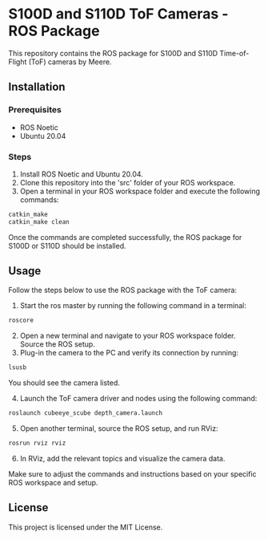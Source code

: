 # S100D and S110D ToF Cameras - ROS Package

This repository contains the ROS package for S100D and S110D Time-of-Flight (ToF) cameras by Meere.

## Installation

### Prerequisites

- ROS Noetic
- Ubuntu 20.04

### Steps

1. Install ROS Noetic and Ubuntu 20.04.
2. Clone this repository into the 'src' folder of your ROS workspace.
3. Open a terminal in your ROS workspace folder and execute the following commands:
```bash
catkin_make
catkin_make clean
```
Once the commands are completed successfully, the ROS package for S100D or S110D should be installed.

## Usage

Follow the steps below to use the ROS package with the ToF camera:

1. Start the ros master by running the following command in a terminal:
```bash
roscore
```
2. Open a new terminal and navigate to your ROS workspace folder. Source the ROS setup.
3. Plug-in the camera to the PC and verify its connection by running:
```bash
lsusb
```
You should see the camera listed.

4. Launch the ToF camera driver and nodes using the following command:
```bash
roslaunch cubeeye_scube depth_camera.launch
```
5. Open another terminal, source the ROS setup, and run RViz:
```bash
rosrun rviz rviz
```
6. In RViz, add the relevant topics and visualize the camera data.

Make sure to adjust the commands and instructions based on your specific ROS workspace and setup.


## License

This project is licensed under the MIT License.

